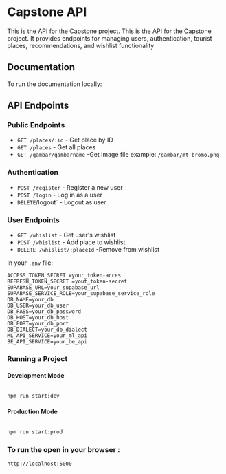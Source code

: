 # Capstone API

This is the API for the Capstone project. This is the API for the Capstone project. It provides endpoints for managing users, authentication, tourist places, recommendations, and wishlist functionality

## Documentation


To run the documentation locally:

## API Endpoints

### Public Endpoints
- `GET /places/:id` - Get place by ID
- `GET /places` - Get all places
- `GET /gambar/gambarname` -Get image file  example: `/gambar/mt bromo.png`

### Authentication 
- `POST /register` - Register a new user
- `POST /login` - Log in as a user
- `DELETE`/logout` - Logout as user

### User Endpoints
- `GET /whislist` - Get user's wishlist
- `POST /whislist` - Add place to wishlist
- `DELETE /whislist/:placeId` -Remove from wishlist


In your `.env` file:

```
ACCESS_TOKEN_SECRET =your_token-acces
REFRESH_TOKEN_SECRET =yout_token-secret
SUPABASE_URL=your_supabase_url
SUPABASE_SERVICE_ROLE=your_supabase_service_role
DB_NAME=your_db
DB_USER=your_db_user
DB_PASS=your_db_password
DB_HOST=your_db_host
DB_PORT=your_db_port
DB_DIALECT=your_db_dialect
ML_API_SERVICE=your_ml_api
BE_API_SERVICE=your_be_api
```

### Running a Project

#### Development Mode

```bash

npm run start:dev

```

#### Production Mode

```bash

npm run start:prod

```
### To run the open in your browser :
```bash
http://localhost:5000

```
